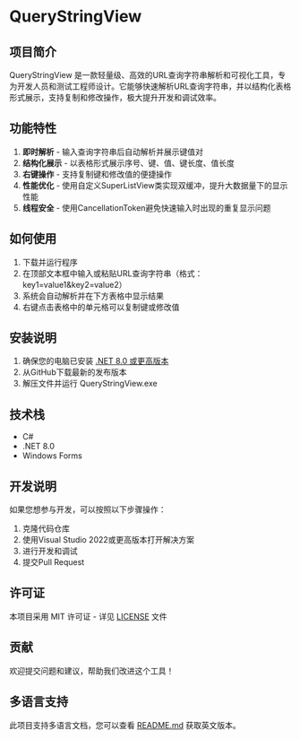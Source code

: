 # QueryStringView

## 项目简介
QueryStringView 是一款轻量级、高效的URL查询字符串解析和可视化工具，专为开发人员和测试工程师设计。它能够快速解析URL查询字符串，并以结构化表格形式展示，支持复制和修改操作，极大提升开发和调试效率。

## 功能特性

1. **即时解析** - 输入查询字符串后自动解析并展示键值对
2. **结构化展示** - 以表格形式展示序号、键、值、键长度、值长度
3. **右键操作** - 支持复制键和修改值的便捷操作
4. **性能优化** - 使用自定义SuperListView类实现双缓冲，提升大数据量下的显示性能
5. **线程安全** - 使用CancellationToken避免快速输入时出现的重复显示问题

## 如何使用

1. 下载并运行程序
2. 在顶部文本框中输入或粘贴URL查询字符串（格式：key1=value1&key2=value2）
3. 系统会自动解析并在下方表格中显示结果
4. 右键点击表格中的单元格可以复制键或修改值

## 安装说明

1. 确保您的电脑已安装 [.NET 8.0 或更高版本](https://dotnet.microsoft.com/download/dotnet/8.0)
2. 从GitHub下载最新的发布版本
3. 解压文件并运行 QueryStringView.exe

## 技术栈
- C#
- .NET 8.0
- Windows Forms

## 开发说明

如果您想参与开发，可以按照以下步骤操作：
1. 克隆代码仓库
2. 使用Visual Studio 2022或更高版本打开解决方案
3. 进行开发和调试
4. 提交Pull Request

## 许可证
本项目采用 MIT 许可证 - 详见 [LICENSE](LICENSE) 文件

## 贡献
欢迎提交问题和建议，帮助我们改进这个工具！

## 多语言支持
此项目支持多语言文档，您可以查看 [README.md](README.md) 获取英文版本。